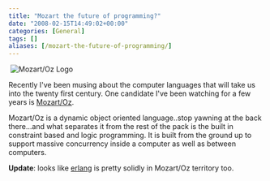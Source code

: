 ```yaml
---
title: "Mozart the future of programming?"
date: "2008-02-15T14:49:02+00:00"
categories: [General]
tags: []
aliases: [/mozart-the-future-of-programming/]
---
```


<img src="/images/uploads/2008/02/mozart-259x112.gif" alt="Mozart/Oz Logo" style="border-left: 4px solid white" />

Recently I've been musing about the computer languages that will take us into the twenty first century. One candidate I've been watching for a few years is [Mozart/Oz](http://mozart.github.io/).

Mozart/Oz is a dynamic object oriented language..stop yawning at the back there...and what separates it from the rest of the pack is the built in constraint based and logic programming. It is built from the ground up to support massive concurrency inside a computer as well as between computers.

**Update**: looks like [erlang](http://www.erlang.org/) is pretty solidly in Mozart/Oz territory too.
